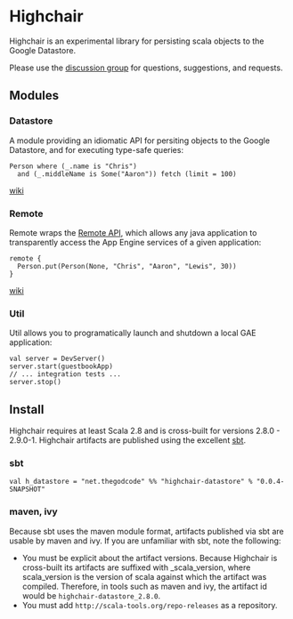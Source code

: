 # Highchair

Highchair is an experimental library for persisting scala objects to the Google Datastore.

Please use the [discussion group](http://groups.google.com/group/highchair-user) for questions, suggestions, and requests.

## Modules

### Datastore
A module providing an idiomatic API for persiting objects to the Google Datastore, and for executing type-safe queries:

    Person where (_.name is "Chris")
      and (_.middleName is Some("Aaron")) fetch (limit = 100)
      
[wiki](https://github.com/chrislewis/highchair/wiki/Datastore)

### Remote
Remote wraps the [Remote API](http://code.google.com/appengine/docs/java/tools/remoteapi.html),
which allows any java application to transparently access the App Engine services of a given application:

    remote {
      Person.put(Person(None, "Chris", "Aaron", "Lewis", 30))
    }

[wiki](https://github.com/chrislewis/highchair/wiki/Remote)

### Util
Util allows you to programatically launch and shutdown a local GAE application:

    val server = DevServer()
    server.start(guestbookApp)
    // ... integration tests ...
    server.stop()


## Install

Highchair requires at least Scala 2.8 and is cross-built for versions 2.8.0 - 2.9.0-1. Highchair artifacts are published using
the excellent [sbt](http://code.google.com/p/simple-build-tool/).

### sbt

    val h_datastore = "net.thegodcode" %% "highchair-datastore" % "0.0.4-SNAPSHOT"

### maven, ivy

Because sbt uses the maven module format, artifacts published via sbt are usable by maven and ivy. If you are
unfamiliar with sbt, note the following:

  - You must be explicit about the artifact versions. Because Highchair is cross-built its artifacts are suffixed
    with _scala_version, where scala_version is the version of scala against which the artifact was compiled.
    Therefore, in tools such as maven and ivy, the artifact id would be `highchair-datastore_2.8.0`.
  - You must add `http://scala-tools.org/repo-releases` as a repository.
